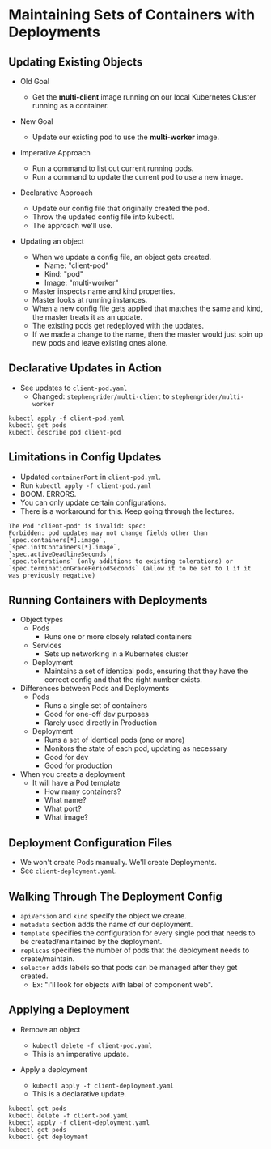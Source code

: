# Maintaining Sets of Containers with Deployments

## Updating Existing Objects

* Old Goal
  * Get the **multi-client** image running on our local Kubernetes Cluster running as a container.
* New Goal
  * Update our existing pod to use the **multi-worker** image.

* Imperative Approach
  * Run a command to list out current running pods.
  * Run a command to update the current pod to use a new image.
* Declarative Approach
  * Update our config file that originally created the pod.
  * Throw the updated config file into kubectl.
  * The approach we'll use.

* Updating an object
  * When we update a config file, an object gets created.
    * Name: "client-pod"
    * Kind: "pod"
    * Image: "multi-worker"
  * Master inspects name and kind properties.
  * Master looks at running instances.
  * When a new config file gets applied that matches the same and kind, the master treats it as an update.
  * The existing pods get redeployed with the updates.
  * If we made a change to the name, then the master would just spin up new pods and leave existing ones alone.

## Declarative Updates in Action

* See updates to `client-pod.yaml`
  * Changed: `stephengrider/multi-client` to `stephengrider/multi-worker`

```
kubectl apply -f client-pod.yaml
kubectl get pods
kubectl describe pod client-pod
```

## Limitations in Config Updates

* Updated `containerPort` in `client-pod.yml`.
* Run `kubectl apply -f client-pod.yaml`
* BOOM. ERRORS.
* You can only update certain configurations. 
* There is a workaround for this. Keep going through the lectures.

```
The Pod "client-pod" is invalid: spec: 
Forbidden: pod updates may not change fields other than 
`spec.containers[*].image`, 
`spec.initContainers[*].image`, 
`spec.activeDeadlineSeconds`, 
`spec.tolerations` (only additions to existing tolerations) or 
`spec.terminationGracePeriodSeconds` (allow it to be set to 1 if it was previously negative)
```

## Running Containers with Deployments

* Object types
  * Pods
    * Runs one or more closely related containers
  * Services
    * Sets up networking in a Kubernetes cluster
  * Deployment
    * Maintains a set of identical pods, ensuring that they have the correct config and that the right number exists.
* Differences between Pods and Deployments
  * Pods
    * Runs a single set of containers
    * Good for one-off dev purposes
    * Rarely used directly in Production
  * Deployment
    * Runs a set of identical pods (one or more)
    * Monitors the state of each pod, updating as necessary
    * Good for dev
    * Good for production
* When you create a deployment
  * It will have a Pod template
    * How many containers?
    * What name?
    * What port?
    * What image?

## Deployment Configuration Files

* We won't create Pods manually. We'll create Deployments.
* See `client-deployment.yaml`.

## Walking Through The Deployment Config

* `apiVersion` and `kind` specify the object we create.
* `metadata` section adds the name of our deployment.
* `template` specifies the configuration for every single pod that needs to be created/maintained by the deployment.
* `replicas` specifies the number of pods that the deployment needs to create/maintain.
* `selector` adds labels so that pods can be managed after they get created.
  * Ex: "I'll look for objects with label of component web".

## Applying a Deployment

* Remove an object
  * `kubectl delete -f client-pod.yaml`
  * This is an imperative update.

* Apply a deployment
  * `kubectl apply -f client-deployment.yaml`
  * This is a declarative update.

```
kubectl get pods
kubectl delete -f client-pod.yaml
kubectl apply -f client-deployment.yaml
kubectl get pods
kubectl get deployment
```
